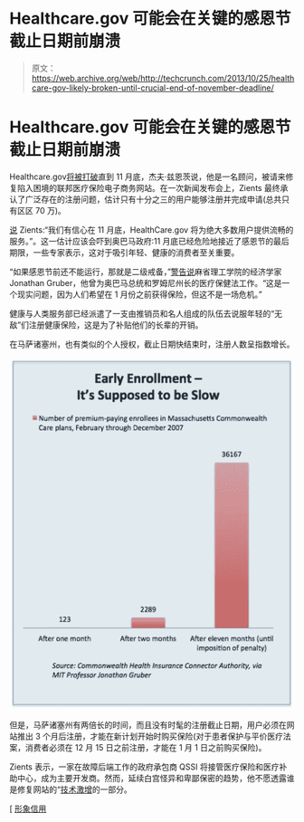 # Healthcare.gov 可能会在关键的感恩节截止日期前崩溃

> 原文：<https://web.archive.org/web/http://techcrunch.com/2013/10/25/healthcare-gov-likely-broken-until-crucial-end-of-november-deadline/>

# Healthcare.gov 可能会在关键的感恩节截止日期前崩溃

Healthcare.gov[将被打破](https://web.archive.org/web/20230129093510/http://washingtonexaminer.com/obamacare-website-undergoes-management-shakeup/article/2537865)直到 11 月底，杰夫·兹恩茨说，他是一名顾问，被请来修复陷入困境的联邦医疗保险电子商务网站。在一次新闻发布会上，Zients 最终承认了广泛存在的注册问题，估计只有十分之三的用户能够注册并完成申请(总共只有区区 70 万)。

[说](https://web.archive.org/web/20230129093510/http://www.politico.com/story/2013/10/jeff-zients-healthcaregov-working-by-end-of-november-98850.html#ixzz2ikxghaJy) Zients:“我们有信心在 11 月底，HealthCare.gov 将为绝大多数用户提供流畅的服务。”。这一估计应该会吓到奥巴马政府:11 月底已经危险地接近了感恩节的最后期限，一些专家表示，这对于吸引年轻、健康的消费者至关重要。

“如果感恩节前还不能运行，那就是二级戒备，”[警告说](https://web.archive.org/web/20230129093510/http://www.mydesert.com/article/20131023/NEWS11/310230028/Contractors-Confusion-vexed-health-law-rollout)麻省理工学院的经济学家 Jonathan Gruber，他曾为奥巴马总统和罗姆尼州长的医疗保健法工作。“这是一个现实问题，因为人们希望在 1 月份之前获得保险，但这不是一场危机。”

健康与人类服务部已经派遣了一支由推销员和名人组成的队伍去说服年轻的“无敌”们注册健康保险，这是为了补贴他们的长辈的开销。

在马萨诸塞州，也有类似的个人授权，截止日期快结束时，注册人数呈指数增长。

![mass_enrollment_blue](img/b7e21b4bc1db3c41a561ca983dab9a7e.png)

但是，马萨诸塞州有两倍长的时间，而且没有时髦的注册截止日期，用户必须在网站推出 3 个月后注册，才能在新计划开始时购买保险(对于患者保护与平价医疗法案，消费者必须在 12 月 15 日之前注册，才能在 1 月 1 日之前购买保险)。

Zients 表示，一家在故障后端工作的政府承包商 QSSI 将接管医疗保险和医疗补助中心，成为主要开发商。然而，延续白宫怪异和卑鄙保密的趋势，他不愿透露谁是修复网站的“[技术激增](https://web.archive.org/web/20230129093510/http://venturebeat.com/2013/10/22/why-a-tech-surge-isnt-going-to-save-healthcare-gov/#!)的一部分。

[ [形象信用](https://web.archive.org/web/20230129093510/http://www.cats-on-tshirts.com/images/cat_designs_280x280/design_thanksgiving_cat_bl.jpg)